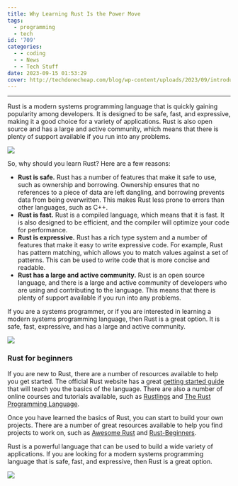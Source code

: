 ```yaml
---
title: Why Learning Rust Is the Power Move
tags:
  - programming
  - tech
id: '709'
categories:
  - - coding
  - - News
  - - Tech Stuff
date: 2023-09-15 01:53:29
cover: http://techdonecheap.com/blog/wp-content/uploads/2023/09/introduction-to-rust-programming-language_art-board-1.jpg
---
```


* * *

Rust is a modern systems programming language that is quickly gaining popularity among developers. It is designed to be safe, fast, and expressive, making it a good choice for a variety of applications. Rust is also open source and has a large and active community, which means that there is plenty of support available if you run into any problems.

![](http://techdonecheap.com/blog/wp-content/uploads/2023/09/introduction-to-rust-programming-language_art-board-1.jpg?w=723)

So, why should you learn Rust? Here are a few reasons:

*   **Rust is safe.** Rust has a number of features that make it safe to use, such as ownership and borrowing. Ownership ensures that no references to a piece of data are left dangling, and borrowing prevents data from being overwritten. This makes Rust less prone to errors than other languages, such as C++.
*   **Rust is fast.** Rust is a compiled language, which means that it is fast. It is also designed to be efficient, and the compiler will optimize your code for performance.
*   **Rust is expressive.** Rust has a rich type system and a number of features that make it easy to write expressive code. For example, Rust has pattern matching, which allows you to match values against a set of patterns. This can be used to write code that is more concise and readable.
*   **Rust has a large and active community.** Rust is an open source language, and there is a large and active community of developers who are using and contributing to the language. This means that there is plenty of support available if you run into any problems.

If you are a systems programmer, or if you are interested in learning a modern systems programming language, then Rust is a great option. It is safe, fast, expressive, and has a large and active community.

![](http://techdonecheap.com/blog/wp-content/uploads/2023/09/0_eqqrv9zvph99x726.png?w=709)

### Rust for beginners

If you are new to Rust, there are a number of resources available to help you get started. The official Rust website has a great [getting started guide](https://doc.rust-lang.org/book/ch00-00-introduction.html) that will teach you the basics of the language. There are also a number of online courses and tutorials available, such as [Rustlings](https://github.com/rust-lang/rustlings) and [The Rust Programming Language](https://www.coursera.org/specializations/rust).

Once you have learned the basics of Rust, you can start to build your own projects. There are a number of great resources available to help you find projects to work on, such as [Awesome Rust](https://github.com/rust-lang/awesome-rust) and [Rust-Beginners](https://github.com/rust-beginners/rust-beginners).

Rust is a powerful language that can be used to build a wide variety of applications. If you are looking for a modern systems programming language that is safe, fast, and expressive, then Rust is a great option.

![](https://techdonecheap.files.wordpress.com/2023/05/techpredatormedbaner.jpg?w=723)